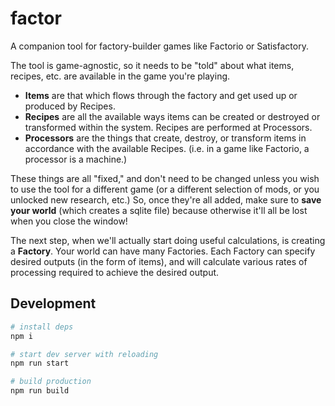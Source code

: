 # factor

A companion tool for factory-builder games like Factorio or Satisfactory.


The tool is game-agnostic, so it needs to be "told" about what items, recipes, etc. are available in the game you're playing.

- **Items** are that which flows through the factory and get used up or produced by Recipes.
- **Recipes** are all the available ways items can be created or destroyed or transformed within the system. Recipes are performed at Processors.
- **Processors** are the things that create, destroy, or transform items in accordance with the available Recipes. (i.e. in a game like Factorio, a processor is a machine.)

These things are all "fixed," and don't need to be changed unless you wish to use the tool for a different game (or a different selection of mods, or you unlocked new research, etc.) So, once they're all added, make sure to **save your world** (which creates a sqlite file) because otherwise it'll all be lost when you close the window!

The next step, when we'll actually start doing useful calculations, is creating a **Factory**. Your world can have many Factories. Each Factory can specify desired outputs (in the form of items), and will calculate various rates of processing required to achieve the desired output.


## Development

``` bash
# install deps
npm i

# start dev server with reloading
npm run start

# build production
npm run build
```